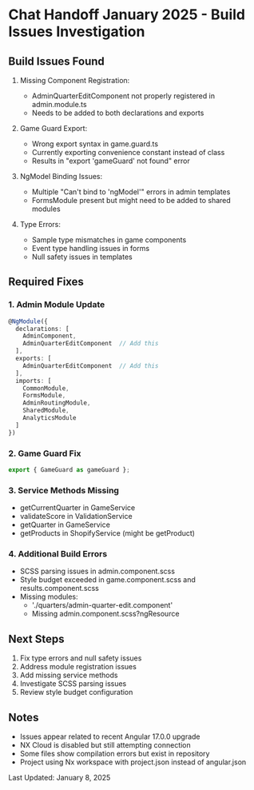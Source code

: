 # Chat Handoff January 2025 - Build Issues Investigation

## Build Issues Found
1. Missing Component Registration:
   - AdminQuarterEditComponent not properly registered in admin.module.ts
   - Needs to be added to both declarations and exports

2. Game Guard Export:
   - Wrong export syntax in game.guard.ts
   - Currently exporting convenience constant instead of class
   - Results in "export 'gameGuard' not found" error

3. NgModel Binding Issues:
   - Multiple "Can't bind to 'ngModel'" errors in admin templates
   - FormsModule present but might need to be added to shared modules

4. Type Errors:
   - Sample type mismatches in game components
   - Event type handling issues in forms
   - Null safety issues in templates

## Required Fixes

### 1. Admin Module Update
```typescript
@NgModule({
  declarations: [
    AdminComponent,
    AdminQuarterEditComponent  // Add this
  ],
  exports: [
    AdminQuarterEditComponent  // Add this
  ],
  imports: [
    CommonModule,
    FormsModule,
    AdminRoutingModule,
    SharedModule,
    AnalyticsModule
  ]
})
```

### 2. Game Guard Fix
```typescript
export { GameGuard as gameGuard };
```

### 3. Service Methods Missing
- getCurrentQuarter in GameService
- validateScore in ValidationService
- getQuarter in GameService
- getProducts in ShopifyService (might be getProduct)

### 4. Additional Build Errors
- SCSS parsing issues in admin.component.scss
- Style budget exceeded in game.component.scss and results.component.scss
- Missing modules:
  - './quarters/admin-quarter-edit.component'
  - Missing admin.component.scss?ngResource

## Next Steps
1. Fix type errors and null safety issues
2. Address module registration issues
3. Add missing service methods
4. Investigate SCSS parsing issues
5. Review style budget configuration

## Notes
- Issues appear related to recent Angular 17.0.0 upgrade
- NX Cloud is disabled but still attempting connection
- Some files show compilation errors but exist in repository
- Project using Nx workspace with project.json instead of angular.json

Last Updated: January 8, 2025